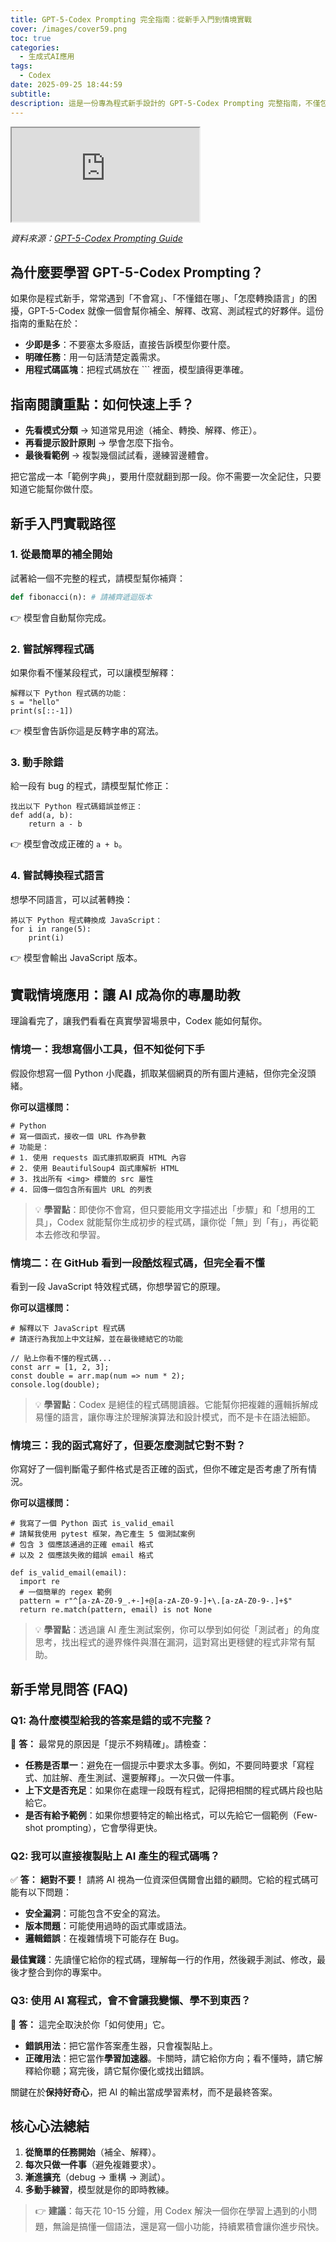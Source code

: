 ```yaml
---
title: GPT-5-Codex Prompting 完全指南：從新手入門到情境實戰
cover: /images/cover59.png
toc: true
categories:
  - 生成式AI應用
tags:
  - Codex
date: 2025-09-25 18:44:59
subtitle:
description: 這是一份專為程式新手設計的 GPT-5-Codex Prompting 完整指南，不僅包含基礎入門教學，更深入探討實戰情境應用與常見問答，助你快速上手 AI 程式設計。
---
```


<div class="iframe-wrapper">
  <iframe 
    src="https://gamma.app/embed/8whyk25axb8xnid" 
    title="IG-GPT-5-Codex Prompting 完全指南：從新手入門到情境實戰" 
    allow="fullscreen">
  </iframe>
</div>

*資料來源：[GPT-5-Codex Prompting Guide](https://cookbook.openai.com/examples/gpt-5-codex_prompting_guide)*

## 為什麼要學習 GPT-5-Codex Prompting？

如果你是程式新手，常常遇到「不會寫」、「不懂錯在哪」、「怎麼轉換語言」的困擾，GPT-5-Codex 就像一個會幫你補全、解釋、改寫、測試程式的好夥伴。這份指南的重點在於：

* **少即是多**：不要塞太多廢話，直接告訴模型你要什麼。
* **明確任務**：用一句話清楚定義需求。
* **用程式碼區塊**：把程式碼放在 ``` 裡面，模型讀得更準確。

## 指南閱讀重點：如何快速上手？

* **先看模式分類** → 知道常見用途（補全、轉換、解釋、修正）。
* **再看提示設計原則** → 學會怎麼下指令。
* **最後看範例** → 複製幾個試試看，邊練習邊體會。

把它當成一本「範例字典」，要用什麼就翻到那一段。你不需要一次全記住，只要知道它能幫你做什麼。

## 新手入門實戰路徑

### 1. 從最簡單的補全開始

試著給一個不完整的程式，請模型幫你補齊：

```python
def fibonacci(n): # 請補齊遞迴版本
```

👉 模型會自動幫你完成。

### 2\. 嘗試解釋程式碼

如果你看不懂某段程式，可以讓模型解釋：

```
解釋以下 Python 程式碼的功能：
s = "hello"
print(s[::-1])
```

👉 模型會告訴你這是反轉字串的寫法。

### 3\. 動手除錯

給一段有 bug 的程式，請模型幫忙修正：

```
找出以下 Python 程式碼錯誤並修正：
def add(a, b):
    return a - b
```

👉 模型會改成正確的 `a + b`。

### 4\. 嘗試轉換程式語言

想學不同語言，可以試著轉換：

```
將以下 Python 程式轉換成 JavaScript：
for i in range(5):
    print(i)
```

👉 模型會輸出 JavaScript 版本。

## 實戰情境應用：讓 AI 成為你的專屬助教

理論看完了，讓我們看看在真實學習場景中，Codex 能如何幫你。

### 情境一：我想寫個小工具，但不知從何下手

假設你想寫一個 Python 小爬蟲，抓取某個網頁的所有圖片連結，但你完全沒頭緒。

**你可以這樣問：**

```
# Python
# 寫一個函式，接收一個 URL 作為參數
# 功能是：
# 1. 使用 requests 函式庫抓取網頁 HTML 內容
# 2. 使用 BeautifulSoup4 函式庫解析 HTML
# 3. 找出所有 <img> 標籤的 src 屬性
# 4. 回傳一個包含所有圖片 URL 的列表
```

> 💡 **學習點**：即使你不會寫，但只要能用文字描述出「步驟」和「想用的工具」，Codex 就能幫你生成初步的程式碼，讓你從「無」到「有」，再從範本去修改和學習。

### 情境二：在 GitHub 看到一段酷炫程式碼，但完全看不懂

看到一段 JavaScript 特效程式碼，你想學習它的原理。

**你可以這樣問：**

```
# 解釋以下 JavaScript 程式碼
# 請逐行為我加上中文註解，並在最後總結它的功能

// 貼上你看不懂的程式碼...
const arr = [1, 2, 3];
const double = arr.map(num => num * 2);
console.log(double);
```

> 💡 **學習點**：Codex 是絕佳的程式碼閱讀器。它能幫你把複雜的邏輯拆解成易懂的語言，讓你專注於理解演算法和設計模式，而不是卡在語法細節。

### 情境三：我的函式寫好了，但要怎麼測試它對不對？

你寫好了一個判斷電子郵件格式是否正確的函式，但你不確定是否考慮了所有情況。

**你可以這樣問：**

```
# 我寫了一個 Python 函式 is_valid_email
# 請幫我使用 pytest 框架，為它產生 5 個測試案例
# 包含 3 個應該通過的正確 email 格式
# 以及 2 個應該失敗的錯誤 email 格式

def is_valid_email(email):
  import re
  # 一個簡單的 regex 範例
  pattern = r"^[a-zA-Z0-9_.+-]+@[a-zA-Z0-9-]+\.[a-zA-Z0-9-.]+$"
  return re.match(pattern, email) is not None
```

> 💡 **學習點**：透過讓 AI 產生測試案例，你可以學到如何從「測試者」的角度思考，找出程式的邊界條件與潛在漏洞，這對寫出更穩健的程式非常有幫助。

## 新手常見問答 (FAQ)

### Q1: 為什麼模型給我的答案是錯的或不完整？

🤔 **答：** 最常見的原因是「提示不夠精確」。請檢查：

  * **任務是否單一**：避免在一個提示中要求太多事。例如，不要同時要求「寫程式、加註解、產生測試、還要解釋」。一次只做一件事。
  * **上下文是否充足**：如果你在處理一段既有程式，記得把相關的程式碼片段也貼給它。
  * **是否有給予範例**：如果你想要特定的輸出格式，可以先給它一個範例（Few-shot prompting），它會學得更快。

### Q2: 我可以直接複製貼上 AI 產生的程式碼嗎？

✅ **答：** **絕對不要！** 請將 AI 視為一位資深但偶爾會出錯的顧問。它給的程式碼可能有以下問題：

  * **安全漏洞**：可能包含不安全的寫法。
  * **版本問題**：可能使用過時的函式庫或語法。
  * **邏輯錯誤**：在複雜情境下可能存在 Bug。

**最佳實踐**：先讀懂它給你的程式碼，理解每一行的作用，然後親手測試、修改，最後才整合到你的專案中。

### Q3: 使用 AI 寫程式，會不會讓我變懶、學不到東西？

🧠 **答：** 這完全取決於你「如何使用」它。

  * **錯誤用法**：把它當作答案產生器，只會複製貼上。
  * **正確用法**：把它當作**學習加速器**。卡關時，請它給你方向；看不懂時，請它解釋給你聽；寫完後，請它幫你優化或找出錯誤。

關鍵在於**保持好奇心**，把 AI 的輸出當成學習素材，而不是最終答案。

## 核心心法總結

1.  **從簡單的任務開始**（補全、解釋）。
2.  **每次只做一件事**（避免複雜要求）。
3.  **漸進擴充**（debug → 重構 → 測試）。
4.  **多動手練習**，模型就是你的即時教練。

> 👉 **建議**：每天花 10-15 分鐘，用 Codex 解決一個你在學習上遇到的小問題，無論是搞懂一個語法，還是寫一個小功能，持續累積會讓你進步飛快。

